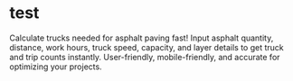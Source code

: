 # test
Calculate trucks needed for asphalt paving fast! Input asphalt quantity, distance, work hours, truck speed, capacity, and layer details to get truck and trip counts instantly. User-friendly, mobile-friendly, and accurate for optimizing your projects.  
